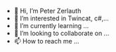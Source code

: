 - 👋 Hi, I’m Peter Zerlauth
- 👀 I’m interested in Twincat, c#,...
- 🌱 I’m currently learning ...
- 💞️ I’m looking to collaborate on ...
- 📫 How to reach me ...

<!---
PeterZerlauth/PeterZerlauth is a ✨ special ✨ repository because its `README.md` (this file) appears on your GitHub profile.
You can click the Preview link to take a look at your changes.
--->
